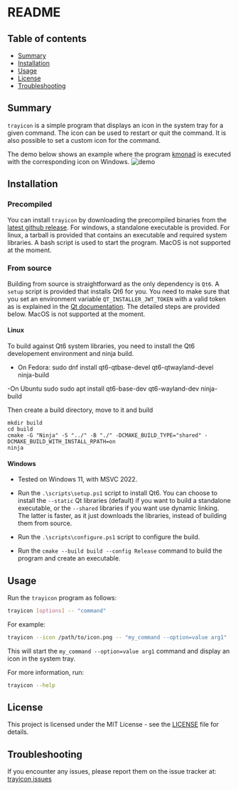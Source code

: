# README

## Table of contents

<!--toc:start-->
- [Summary](#summary)
- [Installation](#installation)
- [Usage](#usage)
- [License](#license)
- [Troubleshooting](#troubleshooting)
<!--toc:end-->

## Summary

`trayicon` is a simple program that displays an icon in the system tray for a
given command. The icon can be used to restart or quit the command. It is also
possible to set a custom icon for the command.

The demo below shows an example where the program [kmonad](https://github.com/kmonad/kmonad/releases/latest)
is executed with the corresponding icon on Windows.
![demo](https://media.githubusercontent.com/media/BartSte/trayicon/refs/heads/develop/examples/windows/kmonad/trayicon-kmonad.gif)

## Installation

### Precompiled

You can install `trayicon` by downloading the precompiled binaries from the
[latest github release](https://github.com/BartSte/trayicon/releases/latest).
For windows, a standalone executable is provided. For linux, a tarball is
provided that contains an executable and required system libraries. A bash
script is used to start the program. MacOS is not supported at the moment.

### From source

Building from source is straightforward as the only dependency is `Qt6`. A
`setup` script is provided that installs Qt6 for you. You need to make sure that
you set an environment variable `QT_INSTALLER_JWT_TOKEN` with a valid token
as is explained in the [Qt documentation](https://doc.qt.io/qt-6/get-and-install-qt-cli.html).
The detailed steps are provided below. MacOS is not supported at the moment.

#### Linux

To build against Qt6 system libraries, you need to install the Qt6 developement
environment and ninja build.
- On Fedora:
sudo dnf install qt6-qtbase-devel qt6-qtwayland-devel ninja-build

-On Ubuntu
sudo sudo apt install qt6-base-dev qt6-wayland-dev ninja-build

Then create a build directory, move to it and build
```
mkdir build
cd build
cmake -G "Ninja" -S "../" -B "./" -DCMAKE_BUILD_TYPE="shared" -DCMAKE_BUILD_WITH_INSTALL_RPATH=on
ninja
```

#### Windows

- Tested on Windows 11, with MSVC 2022.

- Run the `.\scripts\setup.ps1` script to install Qt6. You can choose to
  install the `--static` Qt libraries (default) if you want to build a
  standalone executable, or the `--shared` libraries if you want use dynamic
  linking. The latter is faster, as it just downloads the libraries, instead of
  building them from source.

- Run the `.\scripts\configure.ps1` script to configure the build.

- Run the `cmake --build build --config Release` command to build the program
  and create an executable.

## Usage

Run the `trayicon` program as follows:

```sh
trayicon [options] -- "command"
```

For example:

```sh
trayicon --icon /path/to/icon.png -- "my_command --option=value arg1"
```

This will start the `my_command --option=value arg1` command and display an
icon in the system tray.

For more information, run:

```sh
trayicon --help
```

## License

This project is licensed under the MIT License - see the [LICENSE](./LICENSE)
file for details.

## Troubleshooting

If you encounter any issues, please report them on the issue tracker at:
[trayicon issues](https://github.com/BartSte/trayicon/issues)
